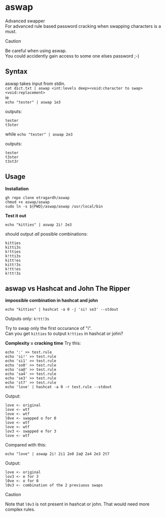 # aswap
Advanced swapper<br />
For advanced rule based password cracking when swapping characters is a must.<br />

>[!CAUTION]
> Be careful when using aswap.<br />
> You could accidently gain access to some one elses password ;-) 

## Syntax
aswap takes input from stdin.<br />
`cat dict.txt | aswap <int:levels deep><void:character to swap><void:replacement>`<br />
ie<br />
`echo "tester" | aswap 1e3`

outputs:
```
tester
t3ster
```

while
`echo "tester" | aswap 2e3`

outputs:
```
tester
t3ster
t3st3r
```



## Usage

**Installation**

```
gh repo clone etragardh/aswap
chmod +x aswap/aswap
sudo ln -s ${PWD}/aswap/aswap /usr/local/bin
```

**Test it out**
```
echo "kitties" | aswap 2i! 2e3
```

should output _all_ possible combinations:
```
kitties
kitti3s
k!tties
k!tti3s
kitt!es
kitt!3s
k!tt!es
k!tt!3s
```

## aswap vs Hashcat and John The Ripper

**impossible combination in hashcat and john**
```
echo "kitties" | hashcat -a 0 -j 'si! se3' --stdout
```
Outputs only:
`k!tt!3s`

Try to swap only the first occurance of "i".<br />
Can you get `kitties` to output `k!tties` in hashcat or john?

**Complexity = cracking time**
Try this:
```
echo ':' >> test.rule
echo 'si!' >> test.rule
echo 'si1' >> test.rule
echo 'so0' >> test.rule
echo 'sa@' >> test.rule
echo 'sa4' >> test.rule
echo 'se3' >> test.rule
echo 'st7' >> test.rule
echo 'love' | hashcat -a 0 -r test.rule --stdout
```

Output:
```
love <- original
love <- wtf
love <- wtf
l0ve <- swapped o for 0
love <- wtf
love <- wtf
lov3 <- swapped e for 3
love <- wtf
```
Compared with this:

```
echo "love" | aswap 2i! 2i1 2o0 2a@ 2a4 2e3 2t7
```
Output:
```
love <- original
lov3 <- e for 3
l0ve <- o for 0
l0v3 <- combination of the 2 previuous swaps
```

>[!caution]
> Note that `l0v3` is not present in hashcat or john. That would need more complex rules.
